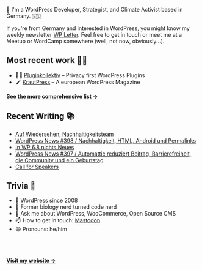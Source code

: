 👋 I'm a WordPress Developer, Strategist, and Climate Activist based in Germany. 🇪🇺

If you're from Germany and interested in WordPress, you might know my weekly newsletter [WP Letter](https://wpletter.de/). Feel free to get in touch or meet me at a Meetup or WordCamp somewhere (well, not now, obviously...).


## Most recent work 👷‍♂️

- 👨‍💻 [Pluginkollektiv](https://github.com/pluginkollektiv) – Privacy first WordPress Plugins
- 🖌️ [KrautPress](https://kraut.press) – A european WordPress Magazine

**[See the more comprehensive list &rarr;](https://simonkraft.com/what-i-do)**


## Recent Writing 📚

<!-- BLOG-POST-LIST:START -->
- [Auf Wiedersehen, Nachhaltigkeitsteam](https://www.wppodcast.de/podcast/auf-wiedersehen-nachhaltigkeitsteam/)
- [WordPress News #398 / Nachhaltigkeit, HTML, Android und Permalinks](https://feed.kraut.press/link/14399/16943237/398)
- [In WP 6.8 nichts Neues](https://www.wppodcast.de/podcast/in-wp-6-8-nichts-neues/)
- [WordPress News #397 / Automattic reduziert Beitrag, Barrierefreiheit, die Community und ein Geburtstag](https://feed.kraut.press/link/14399/16938886/397)
- [Call for Speakers](https://feed.kraut.press/link/23937/16936973/call-for-speakers)
<!-- BLOG-POST-LIST:END -->


## Trivia 🤪

- 👴 WordPress since 2008
- 🌱 Former biology nerd turned code nerd
- 💬 Ask me about WordPress, WooCommerce, Open Source CMS
- 📫 How to get in touch: [Mastodon](https://dewp.space/@simon)
- 😄 Pronouns: he/him

<br/><br/><br/>
**[Visit my website &rarr;](https://simonkraft.com/hi)**